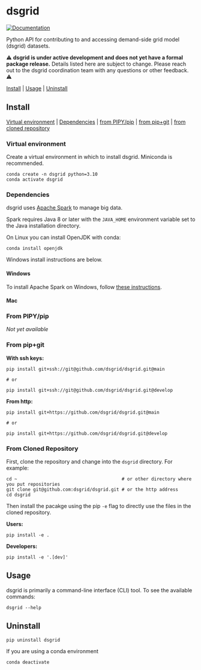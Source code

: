 # dsgrid
[![Documentation](https://img.shields.io/badge/docs-ready-blue.svg)](https://dsgrid.github.io/dsgrid)

Python API for contributing to and accessing demand-side grid model (dsgrid) datasets.

⚠️ **dsgrid is under active development and does not yet have a formal package release.** Details listed here are subject to change. Please reach out to the dsgrid coordination team with any questions or other feedback. ⚠️

[Install](#install) | [Usage](#usage) | [Uninstall](#uninstall)

## Install

[Virtual environment](#virtual-environment) | [Dependencies](#dependencies) | [from PIPY/pip](#from-pipypip) | [from pip+git](#from-pipgit) | [from cloned repository](#from-cloned-repository)

### Virtual environment

Create a virtual environment in which to install dsgrid. Miniconda is recommended.

```
conda create -n dsgrid python=3.10
conda activate dsgrid
```

### Dependencies
dsgrid uses [Apache Spark](#https://spark.apache.org/) to manage big data.

Spark requires Java 8 or later with the `JAVA_HOME` environment variable set to the Java installation directory.

On Linux you can install OpenJDK with conda:
```
conda install openjdk
```

Windows install instructions are below.

#### Windows

To install Apache Spark on Windows, follow [these instructions](https://towardsdatascience.com/installing-apache-pyspark-on-windows-10-f5f0c506bea1).

#### Mac

### From PIPY/pip

*Not yet available*

### From pip+git

**With ssh keys:**
```
pip install git+ssh://git@github.com/dsgrid/dsgrid.git@main

# or

pip install git+ssh://git@github.com/dsgrid/dsgrid.git@develop
```

**From http:**
```
pip install git+https://github.com/dsgrid/dsgrid.git@main

# or

pip install git+https://github.com/dsgrid/dsgrid.git@develop
```

### From Cloned Repository

First, clone the repository and change into the `dsgrid` directory. For example:

```
cd ~                                       # or other directory where you put repositories
git clone git@github.com:dsgrid/dsgrid.git # or the http address
cd dsgrid
```

Then install the pacakge using the pip `-e` flag to directly use the files in the
cloned repository.

**Users:**
```
pip install -e .
```

**Developers:**
```
pip install -e '.[dev]'
```

## Usage

dsgrid is primarily a command-line interface (CLI) tool. To see the available commands:
```
dsgrid --help
```

## Uninstall

```
pip uninstall dsgrid
```

If you are using a conda environment
```
conda deactivate
```

